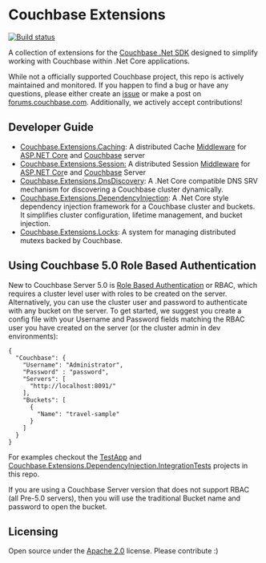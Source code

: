 # Couchbase Extensions #

[![Build status](https://ci.appveyor.com/api/projects/status/5jlr7hh5ay540guk?svg=true)](https://ci.appveyor.com/project/couchbaselabs/couchbase-extensions/branch/master)



A collection of extensions for the [Couchbase .Net SDK](https://github.com/couchbase/couchbase-net-client) designed to simplify working with Couchbase within .Net Core applications.

While not a officially supported Couchbase project, this repo is actively maintained and monitored. If you happen to find a bug or have any questions, please either create an [issue](https://github.com/couchbaselabs/couchbase.extensions/issues) or make a post on [forums.couchbase.com](forums.couchbase.com). Additionally, we actively accept contributions!

## Developer Guide ##
- [Couchbase.Extensions.Caching](docs/caching.md): A distributed Cache [Middleware](https://docs.microsoft.com/en-us/aspnet/core/fundamentals/middleware) for [ASP.NET Core](https://docs.microsoft.com/en-us/aspnet/core/) and [Couchbase](http://couchbase.com) server
- [Couchbase.Extensions.Session:](docs/session.md) A distributed Session [Middleware](https://docs.microsoft.com/en-us/aspnet/core/fundamentals/middleware) for [ASP.NET Cor](https://docs.microsoft.com/en-us/aspnet/core/)e and [Couchbase](http://couchbase.com) Server
- [Couchbase.Extensions.DnsDiscovery](docs/dns-srv.md):
A .Net Core compatible DNS SRV mechanism for discovering a Couchbase cluster dynamically.
- [Couchbase.Extensions.DependencyInjection](docs/dependency-injection.md): A .Net Core style dependency injection framework for a Couchbase cluster and buckets.  It simplifies cluster configuration, lifetime management, and bucket injection.
- [Couchbase.Extensions.Locks](docs/locks.md): A system for managing distributed mutexs backed by Couchbase.

## Using Couchbase 5.0 Role Based Authentication ##

New to Couchbase Server 5.0 is [Role Based Authentication](https://developer.couchbase.com/documentation/server/5.0/security/security-authorization.html) or RBAC, which requires a cluster level user with roles to be created on the server. Alternatively, you can use the cluster user and password to authenticate with any bucket on the server. To get started, we suggest you create a config file with your Username and Password fields matching the RBAC user you have created on the server (or the cluster admin in dev environments):

    {
      "Couchbase": {
        "Username": "Administrator",
        "Password" : "password",
        "Servers": [
          "http://localhost:8091/"
        ],
        "Buckets": [
          {
            "Name": "travel-sample"
          }
        ]
      }
    }
    
For examples checkout the [TestApp](tests/TestApp) and [Couchbase.Extensions.DependencyInjection.IntegrationTests](tests/Couchbase.Extensions.DependencyInjection.IntegrationTests) projects in this repo.

If you are using a Couchbase Server version that does not support RBAC (all Pre-5.0 servers), then you will use the traditional Bucket name and password to open the bucket.

## Licensing ##
Open source under the [Apache 2.0](https://www.apache.org/licenses/LICENSE-2.0) license. Please contribute :)
